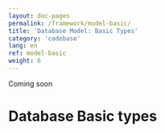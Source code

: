 ```yaml
---
layout: doc-pages
permalink: /framework/model-basic/
title: 'Database Model: Basic Types'
category: 'codebase'
lang: en
ref: model-basic
weight: 6
---
```


<span class="label label-info">Coming soon</span>

# Database Basic types
